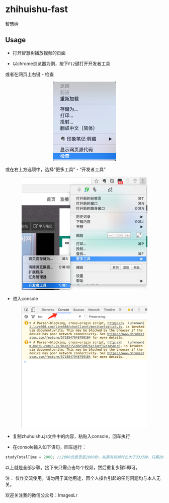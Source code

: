 # zhihuishu-fast
智慧树
   
## Usage

* 打开智慧树播放视频的页面

* 以chrome浏览器为例，按下`F12`键打开开发者工具

 或者在网页上右键 - 检查
<p align="center"><img width="200px" src="./content/check.png"></p>
  或在右上方选项中，选择“更多工具” - “开发者工具”
<p align="center"><img width="400px" src="./content/2.jpg"></p>

* 进入console
<p align="center"><img width="400px" src="./content/3.png"></p>

* 复制zhuhuishu.js文件中的内容，粘贴入console，回车执行

* 在console输入如下语句，回车运行：   
```js 
studyTotalTime = 2000; //2000的意思是2000秒，如果有视频时长大于33分钟，只需2000改为更大的数即可
```

以上就是全部步骤。接下来只需点击每个视频，然后重复步骤5即可。

注： 仅作交流使用，请勿用于其他用途，因个人操作引起的任何问题均与本人无关。

欢迎关注我的微信公众号：ImagesLr
